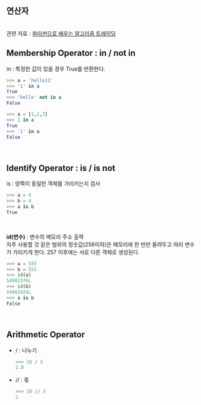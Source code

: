 ## 연산자
<br>관련 자료 : [파이썬으로 배우는 알고리즘 트레이딩](https://wikidocs.net/2836)

## Membership Operator : **in / not in**
in : 특정한 값이 있을 경우 True를 반환한다.
```python
>>> a = 'hello11'
>>> '1' in a
True
>>> 'hello' not in a
False
```
```python
>>> a = [1,2,3]
>>> 1 in a
True
>>> '1' in a
False
```
<br>

## Identify Operator : **is / is not**
is : 양쪽이 동일한 객체를 가리키는지 검사
```python
>>> a = 4
>>> b = 4
>>> a is b
True
```
<br>

**id(변수)** : 변수의 메모리 주소 출력<br>
자주 사용할 것 같은 범위의 정숫값(256이하)은 메모리에 한 번만 올려두고 여러 변수가 가리키게 한다. 257 이후에는 서로 다른 객체로 생성된다.
```python
>>> a = 555
>>> b = 555
>>> id(a)
54982376L
>>> id(b)
54982424L
>>> a is b
False
```
<br>

## Arithmetic Operator

* / : 나누기
  ```python
  >>> 10 / 5
  2.0
  ```

* // : 몫
  ```python
  >>> 10 // 5
  2
  ```